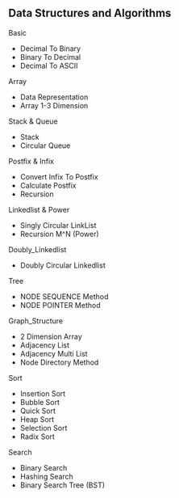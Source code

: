 ## Data Structures and Algorithms

Basic
  - Decimal To Binary
  - Binary To Decimal
  - Decimal To ASCII

Array
  - Data Representation
  - Array 1-3 Dimension

Stack & Queue
  - Stack
  - Circular Queue

Postfix & Infix
  - Convert Infix To Postfix
  - Calculate Postfix
  - Recursion
  
Linkedlist & Power
  - Singly Circular LinkList
  - Recursion M^N (Power)

Doubly_Linkedlist
  - Doubly Circular Linkedlist

Tree
  - NODE SEQUENCE Method
  - NODE POINTER Method

Graph_Structure
  - 2 Dimension Array
  - Adjacency List
  - Adjacency Multi List
  - Node Directory Method

Sort
  - Insertion Sort
  - Bubble Sort
  - Quick Sort
  - Heap Sort
  - Selection Sort
  - Radix Sort

Search
  - Binary Search
  - Hashing Search
  - Binary Search Tree (BST)